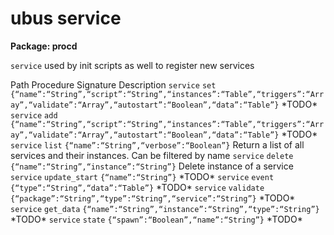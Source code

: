 # ubus service

**Package: procd**

`service` used by init scripts as well to register new services

Path Procedure Signature Description `service` `set` `{“name”:“String”,“script”:“String”,“instances”:“Table”,“triggers”:“Array”,“validate”:“Array”,“autostart”:“Boolean”,“data”:“Table”}` \*TODO* `service` `add` `{“name”:“String”,“script”:“String”,“instances”:“Table”,“triggers”:“Array”,“validate”:“Array”,“autostart”:“Boolean”,“data”:“Table”}` \*TODO* `service` `list` `{“name”:“String”,“verbose”:“Boolean”}` Return a list of all services and their instances. Can be filtered by name `service` `delete` `{“name”:“String”,“instance”:“String”}` Delete instance of a service `service` `update_start` `{“name”:“String”}` \*TODO* `service` `event` `{“type”:“String”,“data”:“Table”}` \*TODO* `service` `validate` `{“package”:“String”,“type”:“String”,“service”:“String”}` \*TODO* `service` `get_data` `{“name”:“String”,“instance”:“String”,“type”:“String”}` \*TODO* `service` `state` `{“spawn”:“Boolean”,“name”:“String”}` \*TODO*
